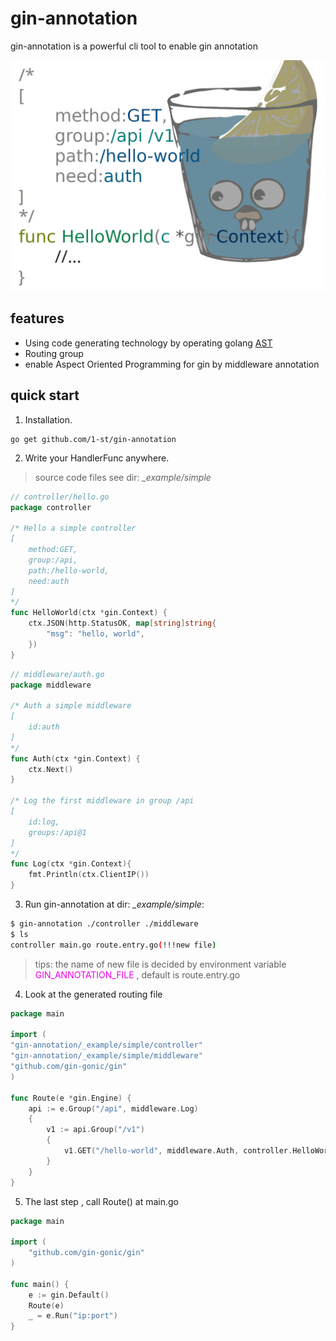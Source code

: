 # gin-annotation 
gin-annotation is a powerful cli tool to enable gin annotation

![image](https://raw.githubusercontent.com/1-st/logos/master/gin-annotation/logo.png)
## features
* Using code generating technology by operating golang [AST](https://en.wikipedia.org/wiki/Abstract_syntax_tree)
* Routing group
* enable Aspect Oriented Programming for gin by middleware annotation 

## quick start
1. Installation.
```shell
go get github.com/1-st/gin-annotation
```
2. Write your HandlerFunc anywhere.
  
> source code files see dir: *_example/simple*
```go
// controller/hello.go
package controller

/* Hello a simple controller
[
	method:GET,
	group:/api,
	path:/hello-world,
	need:auth
]
*/
func HelloWorld(ctx *gin.Context) {
	ctx.JSON(http.StatusOK, map[string]string{
		"msg": "hello, world",
	})
}
```
```go
// middleware/auth.go
package middleware

/* Auth a simple middleware
[
	id:auth
]
*/
func Auth(ctx *gin.Context) {
	ctx.Next()
}

/* Log the first middleware in group /api
[
	id:log,
	groups:/api@1
]
*/
func Log(ctx *gin.Context){
	fmt.Println(ctx.ClientIP())
}
```
3. Run gin-annotation at dir: *_example/simple*:
```sh
$ gin-annotation ./controller ./middleware
$ ls
controller main.go route.entry.go(!!!new file)
```
> tips: the name of new file is decided by environment variable <font color=#ee00ee>GIN_ANNOTATION_FILE</font> 
, default is route.entry.go 

4. Look at the generated routing file
```go
package main

import (
"gin-annotation/_example/simple/controller"
"gin-annotation/_example/simple/middleware"
"github.com/gin-gonic/gin"
)

func Route(e *gin.Engine) {
	api := e.Group("/api", middleware.Log)
	{
		v1 := api.Group("/v1")
		{
			v1.GET("/hello-world", middleware.Auth, controller.HelloWorld)
		}
	}
}
``` 
5. The last step , call Route() at main.go
```go
package main

import (
	"github.com/gin-gonic/gin"
)

func main() {
	e := gin.Default()
	Route(e)
	_ = e.Run("ip:port")
}
```
